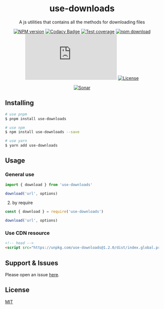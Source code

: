 <div style="text-align: center;" align="center">

# use-downloads

A js utilities that contains all the methods for downloading files

[![NPM version][npm-image]][npm-url]
[![Codacy Badge][codacy-image]][codacy-url]
[![Test coverage][codecov-image]][codecov-url]
[![npm download][download-image]][download-url]
[![gzip][gzip-image]][gzip-url]
[![License][license-image]][license-url]

[![Sonar][sonar-image]][sonar-url]

</div>

<div style="text-align: center; margin-bottom: 20px;" align="center">

</div>

## Installing

```bash
# use pnpm
$ pnpm install use-downloads

# use npm
$ npm install use-downloads --save

# use yarn
$ yarn add use-downloads
```

## Usage

### General use

```js
import { download } from 'use-downloads'

download('url', options)
```

2. by require

```js
const { download } = require('use-downloads')

download('url', options)
```

### Use CDN resource

```html
<!-- head -->
<script src="https://unpkg.com/use-downloads@1.2.0/dist/index.global.prod.js"></script>
```

## Support & Issues

Please open an issue [here](https://github.com/saqqdy/uni-use/issues).

## License

[MIT](LICENSE)

[npm-image]: https://img.shields.io/npm/v/use-downloads.svg?style=flat-square
[npm-url]: https://npmjs.org/package/use-downloads
[codacy-image]: https://app.codacy.com/project/badge/Grade/f70d4880e4ad4f40aa970eb9ee9d0696
[codacy-url]: https://www.codacy.com/gh/saqqdy/use-downloads/dashboard?utm_source=github.com&utm_medium=referral&utm_content=saqqdy/use-downloads&utm_campaign=Badge_Grade
[codecov-image]: https://img.shields.io/codecov/c/github/saqqdy/use-downloads.svg?style=flat-square
[codecov-url]: https://codecov.io/github/saqqdy/use-downloads?branch=master
[download-image]: https://img.shields.io/npm/dm/use-downloads.svg?style=flat-square
[download-url]: https://npmjs.org/package/use-downloads
[gzip-image]: http://img.badgesize.io/https://unpkg.com/use-downloads/dist/index.global.prod.js?compression=gzip&label=gzip%20size:%20JS
[gzip-url]: http://img.badgesize.io/https://unpkg.com/use-downloads/dist/index.global.prod.js?compression=gzip&label=gzip%20size:%20JS
[license-image]: https://img.shields.io/badge/License-MIT-blue.svg
[license-url]: LICENSE
[sonar-image]: https://sonarcloud.io/api/project_badges/quality_gate?project=saqqdy_uni-use
[sonar-url]: https://sonarcloud.io/dashboard?id=saqqdy_uni-use
